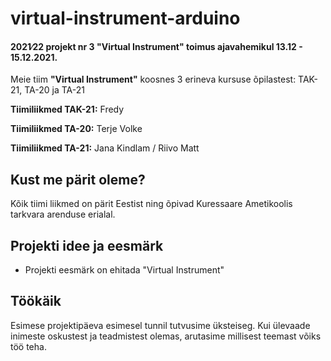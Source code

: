 # virtual-instrument-arduino
#### 2021∕22 projekt nr 3 "Virtual Instrument" toimus ajavahemikul 13.12 - 15.12.2021.

Meie tiim **"Virtual Instrument"** koosnes 3 erineva kursuse õpilastest: TAK-21, TA-20 ja TA-21

**Tiimiliikmed TAK-21:** 
Fredy  

**Tiimiliikmed TA-20:**
Terje Volke 

**Tiimiliikmed TA-21:**
Jana Kindlam / Riivo Matt

## Kust me pärit oleme?
Kõik tiimi liikmed on pärit Eestist ning õpivad Kuressaare Ametikoolis tarkvara arenduse erialal.

## Projekti idee ja eesmärk
* Projekti eesmärk on ehitada "Virtual Instrument"
## Töökäik
Esimese projektipäeva esimesel tunnil tutvusime üksteiseg. Kui ülevaade inimeste oskustest ja teadmistest olemas, arutasime millisest teemast võiks töö teha. 


